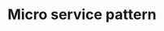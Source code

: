 ---
title: "Micro service pattern"
metaTitle: "Micro service pattern"
metaDescription: "Micro service pattern"
---